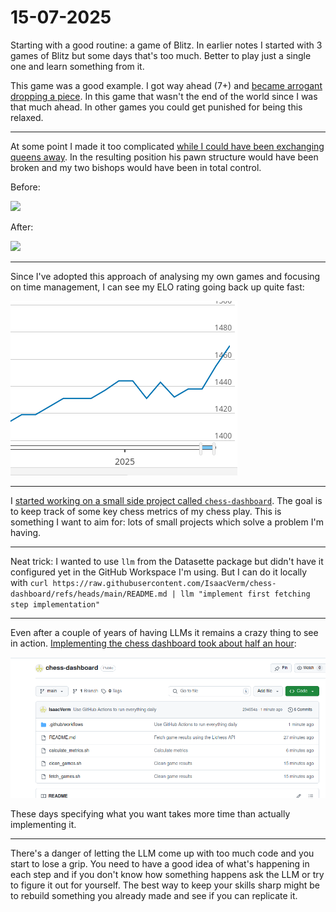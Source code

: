 # 15-07-2025

Starting with a good routine: a game of Blitz.
In earlier notes I started with 3 games of Blitz but some days that's too much.
Better to play just a single one and learn something from it.

This game was a good example.
I got way ahead (7+) and [became arrogant dropping a piece](https://lichess.org/C6LUYTeU/white#53).
In this game that wasn't the end of the world since I was that much ahead.
In other games you could get punished for being this relaxed.

---

At some point I made it too complicated [while I could have been exchanging queens away](https://lichess.org/C6LUYTeU/white#34).
In the resulting position his pawn structure would have been broken and my two bishops would have been in total control.

Before:

![](https://lichess1.org/export/fen.gif?fen=r1b2rk1%2Fp2p1ppp%2F2n2q2%2F2pB4%2F1p2PB2%2F2PP2P1%2FPP3Q1P%2F2KR3R+w+-+-+0+18&color=white&lastMove=b5b4&variant=standard&theme=brown&piece=cburnett)

After:

![](https://lichess1.org/export/fen.gif?fen=r1b2rk1%2Fp2p1ppp%2F2n5%2F2pB4%2F4P3%2F2PP2P1%2FP4B1P%2F2KR3R+b+-+-+0+20&color=white&lastMove=b2c3&variant=standard&theme=brown&piece=cburnett)

---

Since I've adopted this approach of analysing my own games and focusing on time management, I can see my ELO rating going back up quite fast:

![](/static/images/posts/15-07-2025-public-notes/elo-going-up.png)

---

I [started working on a small side project called `chess-dashboard`](https://github.com/IsaacVerm/chess-dashboard/commit/6aec39fd80fcde583efa553218233e3632ba5f6e).
The goal is to keep track of some key chess metrics of my chess play.
This is something I want to aim for: lots of small projects which solve a problem I'm having.

---

Neat trick: I wanted to use `llm` from the Datasette package but didn't have it configured yet in the GitHub Workspace I'm using. But I can do it locally with `curl https://raw.githubusercontent.com/IsaacVerm/chess-dashboard/refs/heads/main/README.md | llm "implement first fetching step implementation"`

---

Even after a couple of years of having LLMs it remains a crazy thing to see in action.
[Implementing the chess dashboard took about half an hour](https://github.com/IsaacVerm/chess-dashboard/tree/294654a81eb94149646714ecc7239417eca0227a):

![](/static/images/posts/15-07-2025-public-notes/chess-dashboard-30min-implementation.png)

These days specifying what you want takes more time than actually implementing it.

---

There's a danger of letting the LLM come up with too much code and you start to lose a grip.
You need to have a good idea of what's happening in each step and if you don't know how something happens ask the LLM or try to figure it out for yourself.
The best way to keep your skills sharp might be to rebuild something you already made and see if you can replicate it.